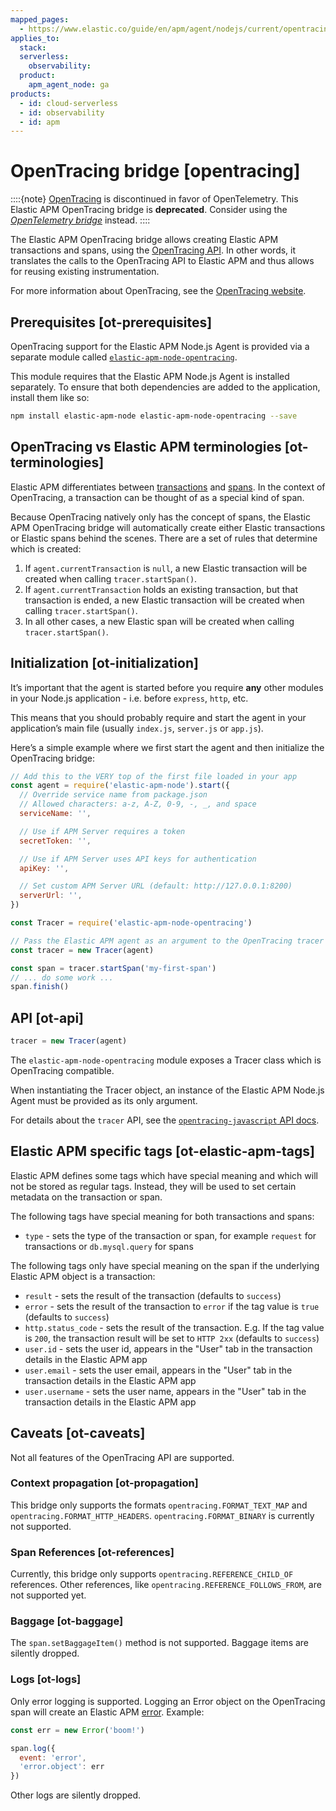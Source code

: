 ```yaml
---
mapped_pages:
  - https://www.elastic.co/guide/en/apm/agent/nodejs/current/opentracing.html
applies_to:
  stack:
  serverless:
    observability:
  product:
    apm_agent_node: ga
products:
  - id: cloud-serverless
  - id: observability
  - id: apm
---
```


# OpenTracing bridge [opentracing]

::::{note}
[OpenTracing](https://opentracing.io/) is discontinued in favor of OpenTelemetry. This Elastic APM OpenTracing bridge is **deprecated**. Consider using the [*OpenTelemetry bridge*](/reference/opentelemetry-bridge.md) instead.
::::


The Elastic APM OpenTracing bridge allows creating Elastic APM transactions and spans, using the [OpenTracing API](https://opentracing-javascript.surge.sh/). In other words, it translates the calls to the OpenTracing API to Elastic APM and thus allows for reusing existing instrumentation.

For more information about OpenTracing, see the [OpenTracing website](https://opentracing.io/).


## Prerequisites [ot-prerequisites]

OpenTracing support for the Elastic APM Node.js Agent is provided via a separate module called [`elastic-apm-node-opentracing`](https://www.npmjs.com/package/elastic-apm-node-opentracing).

This module requires that the Elastic APM Node.js Agent is installed separately. To ensure that both dependencies are added to the application, install them like so:

```bash
npm install elastic-apm-node elastic-apm-node-opentracing --save
```


## OpenTracing vs Elastic APM terminologies [ot-terminologies]

Elastic APM differentiates between [transactions](docs-content://solutions/observability/apm/transactions.md) and [spans](docs-content://solutions/observability/apm/spans.md). In the context of OpenTracing, a transaction can be thought of as a special kind of span.

Because OpenTracing natively only has the concept of spans, the Elastic APM OpenTracing bridge will automatically create either Elastic transactions or Elastic spans behind the scenes. There are a set of rules that determine which is created:

1. If `agent.currentTransaction` is `null`, a new Elastic transaction will be created when calling `tracer.startSpan()`.
2. If `agent.currentTransaction` holds an existing transaction, but that transaction is ended, a new Elastic transaction will be created when calling `tracer.startSpan()`.
3. In all other cases, a new Elastic span will be created when calling `tracer.startSpan()`.


## Initialization [ot-initialization]

It’s important that the agent is started before you require **any** other modules in your Node.js application - i.e. before `express`, `http`, etc.

This means that you should probably require and start the agent in your application’s main file (usually `index.js`, `server.js` or `app.js`).

Here’s a simple example where we first start the agent and then initialize the OpenTracing bridge:

```js
// Add this to the VERY top of the first file loaded in your app
const agent = require('elastic-apm-node').start({
  // Override service name from package.json
  // Allowed characters: a-z, A-Z, 0-9, -, _, and space
  serviceName: '',

  // Use if APM Server requires a token
  secretToken: '',

  // Use if APM Server uses API keys for authentication
  apiKey: '',

  // Set custom APM Server URL (default: http://127.0.0.1:8200)
  serverUrl: '',
})

const Tracer = require('elastic-apm-node-opentracing')

// Pass the Elastic APM agent as an argument to the OpenTracing tracer
const tracer = new Tracer(agent)

const span = tracer.startSpan('my-first-span')
// ... do some work ...
span.finish()
```


## API [ot-api]

```js
tracer = new Tracer(agent)
```

The `elastic-apm-node-opentracing` module exposes a Tracer class which is OpenTracing compatible.

When instantiating the Tracer object, an instance of the Elastic APM Node.js Agent must be provided as its only argument.

For details about the `tracer` API, see the [`opentracing-javascript` API docs](https://opentracing-javascript.surge.sh/).


## Elastic APM specific tags [ot-elastic-apm-tags]

Elastic APM defines some tags which have special meaning and which will not be stored as regular tags. Instead, they will be used to set certain metadata on the transaction or span.

The following tags have special meaning for both transactions and spans:

* `type` - sets the type of the transaction or span, for example `request` for transactions or `db.mysql.query` for spans

The following tags only have special meaning on the span if the underlying Elastic APM object is a transaction:

* `result` - sets the result of the transaction (defaults to `success`)
* `error` - sets the result of the transaction to `error` if the tag value is `true` (defaults to `success`)
* `http.status_code` - sets the result of the transaction. E.g. If the tag value is `200`, the transaction result will be set to `HTTP 2xx` (defaults to `success`)
* `user.id` - sets the user id, appears in the "User" tab in the transaction details in the Elastic APM app
* `user.email` - sets the user email, appears in the "User" tab in the transaction details in the Elastic APM app
* `user.username` - sets the user name, appears in the "User" tab in the transaction details in the Elastic APM app


## Caveats [ot-caveats]

Not all features of the OpenTracing API are supported.


### Context propagation [ot-propagation]

This bridge only supports the formats `opentracing.FORMAT_TEXT_MAP` and `opentracing.FORMAT_HTTP_HEADERS`. `opentracing.FORMAT_BINARY` is currently not supported.


### Span References [ot-references]

Currently, this bridge only supports `opentracing.REFERENCE_CHILD_OF` references. Other references, like `opentracing.REFERENCE_FOLLOWS_FROM`, are not supported yet.


### Baggage [ot-baggage]

The `span.setBaggageItem()` method is not supported. Baggage items are silently dropped.


### Logs [ot-logs]

Only error logging is supported. Logging an Error object on the OpenTracing span will create an Elastic APM [error](docs-content://solutions/observability/apm/errors.md). Example:

```js
const err = new Error('boom!')

span.log({
  event: 'error',
  'error.object': err
})
```

Other logs are silently dropped.
